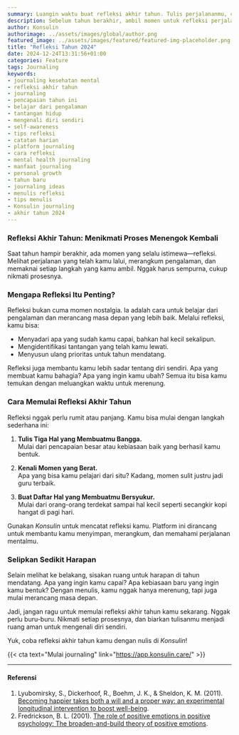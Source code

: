 ```yaml
---
summary: Luangin waktu buat refleksi akhir tahun. Tulis perjalananmu, capai insight baru, dan persiapkan harapan di Konsulin.
description: Sebelum tahun berakhir, ambil momen untuk refleksi perjalananmu. Apa yang sudah kamu capai? Tantangan apa yang berhasil kamu lewati? Tulis semuanya dengan tenang dan nikmati prosesnya. Melalui refleksi, kamu bisa lebih mengenali diri sendiri, memahami pengalaman, dan merancang masa depan yang lebih baik. Jangan lupa tambahkan sedikit harapan untuk tahun depan! Mulai refleksi akhir tahun kamu dengan nulis di Konsulin, platform untuk mencatat perjalanan mentalmu dengan nyaman. Yuk, buat tulisanmu jadi ruang aman untuk menutup tahun ini dan memulai yang baru.
author: Konsulin
authorimage: ../assets/images/global/author.png
featured_image: ../assets/images/featured/featured-img-placeholder.png
title: "Refleksi Tahun 2024"
date: 2024-12-24T13:31:56+01:00
categories: Feature
tags: Journaling
keywords:
- journaling kesehatan mental
- refleksi akhir tahun
- journaling
- pencapaian tahun ini
- belajar dari pengalaman
- tantangan hidup
- mengenali diri sendiri
- self-awareness
- tips refleksi
- catatan harian
- platform journaling
- cara refleksi
- mental health journaling
- manfaat journaling
- personal growth
- tahun baru
- journaling ideas
- menulis refleksi
- tips menulis
- Konsulin journaling
- akhir tahun 2024
---
```


### Refleksi Akhir Tahun: Menikmati Proses Menengok Kembali

Saat tahun hampir berakhir, ada momen yang selalu istimewa—refleksi. Melihat perjalanan yang telah kamu lalui, merangkum pengalaman, dan memaknai setiap langkah yang kamu ambil. Nggak harus sempurna, cukup nikmati prosesnya.

### Mengapa Refleksi Itu Penting?

Refleksi bukan cuma momen nostalgia. Ia adalah cara untuk belajar dari pengalaman dan merancang masa depan yang lebih baik. Melalui refleksi, kamu bisa:  
- Menyadari apa yang sudah kamu capai, bahkan hal kecil sekalipun.  
- Mengidentifikasi tantangan yang telah kamu lewati.  
- Menyusun ulang prioritas untuk tahun mendatang.

Refleksi juga membantu kamu lebih sadar tentang diri sendiri. Apa yang membuat kamu bahagia? Apa yang ingin kamu ubah? Semua itu bisa kamu temukan dengan meluangkan waktu untuk merenung.

### Cara Memulai Refleksi Akhir Tahun

Refleksi nggak perlu rumit atau panjang. Kamu bisa mulai dengan langkah sederhana ini:  

1. **Tulis Tiga Hal yang Membuatmu Bangga.**  
   Mulai dari pencapaian besar atau kebiasaan baik yang berhasil kamu bentuk.  

2. **Kenali Momen yang Berat.**  
   Apa yang bisa kamu pelajari dari situ? Kadang, momen sulit justru jadi guru terbaik.  

3. **Buat Daftar Hal yang Membuatmu Bersyukur.**  
   Mulai dari orang-orang terdekat sampai hal kecil seperti secangkir kopi hangat di pagi hari.  

Gunakan *Konsulin* untuk mencatat refleksi kamu. Platform ini dirancang untuk membantu kamu menyimpan, merangkum, dan memahami perjalanan mentalmu.  

### Selipkan Sedikit Harapan

Selain melihat ke belakang, sisakan ruang untuk harapan di tahun mendatang. Apa yang ingin kamu capai? Apa kebiasaan baru yang ingin kamu bentuk? Dengan menulis, kamu nggak hanya merenung, tapi juga mulai merancang masa depan.

Jadi, jangan ragu untuk memulai refleksi akhir tahun kamu sekarang. Nggak perlu buru-buru. Nikmati setiap prosesnya, dan biarkan tulisanmu menjadi ruang aman untuk mengenali diri sendiri.

Yuk, coba refleksi akhir tahun kamu dengan nulis di *Konsulin*!  

{{< cta text="Mulai journaling" link="https://app.konsulin.care/" >}}

---

#### Referensi

1. Lyubomirsky, S., Dickerhoof, R., Boehm, J. K., & Sheldon, K. M. (2011). [Becoming happier takes both a will and a proper way: an experimental longitudinal intervention to boost well-being](https://pmc.ncbi.nlm.nih.gov/articles/PMC4380267/).
1. Fredrickson, B. L. (2001). [The role of positive emotions in positive psychology: The broaden-and-build theory of positive emotions](https://pmc.ncbi.nlm.nih.gov/articles/PMC3122271/?utm_medium=email&utm_source=govdelivery).
